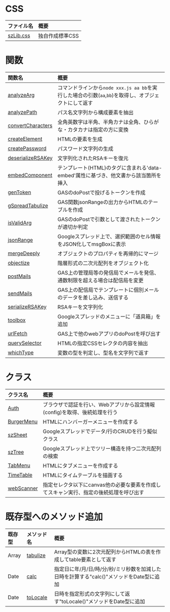 # CSS

| ファイル名 | 概要 |
| :-- | :-- |
| [szLib.css](szLib.css) | 独自作成標準CSS |

# 関数

| 関数名 | 概要 |
| :-- | :-- |
| [analyzeArg](analyzeArg.md) | コマンドラインから`node xxx.js aa bb`を実行した場合の引数(`aa`,`bb`)を取得し、オブジェクトにして返す |
| [analyzePath](analyzePath.md) | パス名文字列から構成要素を抽出 |
| [convertCharacters](convertCharacters.md) | 全角英数字は半角、半角カナは全角、ひらがな・カタカナは指定の方に変換 |
| [createElement](createElement.md) | HTMLの要素を生成 |
| [createPassword](createPassword.md) | パスワード文字列の生成 |
| [deserializeRSAKey](deserializeRSAKey.md) | 文字列化されたRSAキーを復元 |
| [embedComponent](embedComponent.md) | テンプレート(HTML)のタグに含まれる'data-embed'属性に基づき、他文書から該当箇所を挿入 |
| [genToken](genToken.md) | GASのdoPostで投げるトークンを作成 |
| [gSpreadTabulize](gSpreadTabulize.md) | GAS関数jsonRangeの出力からHTMLのテーブルを作成 |
| [isValidArg](isValidArg.md) | GASのdoPostで引数として渡されたトークンが適切か判定 |
| [jsonRange](jsonRange.md) | Googleスプレッド上で、選択範囲のセル情報をJSON化してmsgBoxに表示 |
| [mergeDeeply](mergeDeeply.md) | オブジェクトのプロパティを再帰的にマージ |
| [objectize](objectize.md) | 階層形式の二次元配列をオブジェクト化 |
| [postMails](postMails.md) | GAS上の管理局等の発信局でメールを発信、通数制限を超える場合は配信局を変更 |
| [sendMails](sendMails.md) | GAS上の配信局でテンプレートに個別メールのデータを差し込み、送信する |
| [serializeRSAKey](serializeRSAKey.md) | RSAキーを文字列化 |
| [toolbox](toolbox.md) | Googleスプレッドのメニューに「道具箱」を追加 |
| [urlFetch](urlFetch.md) | GAS上で他のwebアプリのdoPostを呼び出す |
| [querySelector](querySelector.md) | HTMLの指定CSSセレクタの内容を抽出 |
| [whichType](whichType.md) | 変数の型を判定し、型名を文字列で返す |

# クラス

| クラス名 | 概要 |
| :-- | :-- |
| [Auth](Auth.readme.md) | ブラウザで認証を行い、Webアプリから設定情報(config)を取得、後続処理を行う |
| [BurgerMenu](BurgerMenu.md) | HTMLにハンバーガーメニューを作成する |
| [szSheet](szSheet.md) | Googleスプレッドでデータ/行のCRUDを行う擬似クラス |
| [szTree](szTree.md) | Googleスプレッド上でツリー構造を持つ二次元配列の検索 |
| [TabMenu](TabMenu.md) | HTMLにタブメニューを作成する |
| [TimeTable](TimeTable.md) | HTMLにタイムテーブルを描画する |
| [webScanner](webScanner.md) | 指定セレクタ以下にcanvas他の必要な要素を作成してスキャン実行、指定の後続処理を呼び出す |

# 既存型へのメソッド追加

| 既存型 | メソッド名 | 概要 |
| :-- | :-- | :-- |
| Array | [tabulize](Array.tabulize.md) | Array型の変数に2次元配列からHTMLの表を作成してtable要素として返す |
| Date  | [calc](Date.calc.md) | 指定日に年/月/日/時/分/秒/ミリ秒数を加減した日時を計算する"calc()"メソッドをDate型に追加 |
| Date  | [toLocale](Date.toLocale.md) | 日時を指定形式の文字列にして返す"toLocale()"メソッドをDate型に追加 |